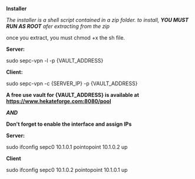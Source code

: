 **Installer**

*The installer is a shell script contained in a zip folder.*
*to install, **YOU MUST RUN AS ROOT** afer extracting from the zip*

once you extract, you must chmod +x the sh file.

**Server:**

sudo sepc-vpn -l -p {VAULT_ADDRESS}

**Client:**

sudo sepc-vpn -c {SERVER_IP} -p {VAULT_ADDRESS}

**A free use vault for {VAULT_ADDRESS} is available at https://www.hekateforge.com:8080/pool**


***AND***

**Don't forget to enable the interface and assign IPs**

**Server:**

sudo ifconfig sepc0 10.1.0.1 pointopoint 10.1.0.2 up

**Client**

sudo ifconfig sepc0 10.1.0.2 pointopoint 10.1.0.1 up
